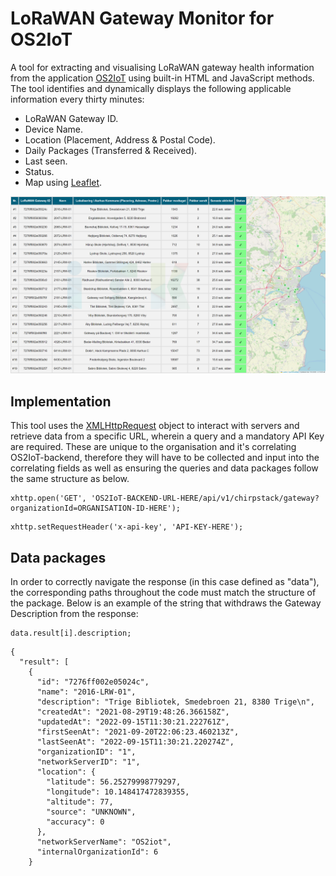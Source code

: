 # LoRaWAN Gateway Monitor for OS2IoT

A tool for extracting and visualising LoRaWAN gateway health information from the application [OS2IoT](https://os2.eu/produkt/os2iot) using built-in HTML and JavaScript methods. The tool identifies and dynamically displays the following applicable information every thirty minutes:

- LoRaWAN Gateway ID.
- Device Name.
- Location (Placement, Address & Postal Code).
- Daily Packages (Transferred & Received).
- Last seen.
- Status.
- Map using [Leaflet](https://leafletjs.com/).

![Screenshot of interface](https://raw.githubusercontent.com/ITKCityLab/LoRaWan-gateway-monitor/main/LoRaWan_Gateway_Monitor.png)

## Implementation

This tool uses the [XMLHttpRequest](https://developer.mozilla.org/en-US/docs/Web/API/XMLHttpRequest) object to interact with servers and retrieve data from a specific URL, wherein a query and a mandatory API Key are required. These are unique to the organisation and it's correlating OS2IoT-backend, therefore they will have to be collected and input into the correlating fields as well as ensuring the queries and data packages follow the same structure as below.
```
xhttp.open('GET', 'OS2IoT-BACKEND-URL-HERE/api/v1/chirpstack/gateway?organizationId=ORGANISATION-ID-HERE');
```

```
xhttp.setRequestHeader('x-api-key', 'API-KEY-HERE');
```

## Data packages

In order to correctly navigate the response (in this case defined as "data"), the corresponding paths throughout the code must match the structure of the package. Below is an example of the string that withdraws the Gateway Description from the response:

```
data.result[i].description;
```

```
{
  "result": [
    {
      "id": "7276ff002e05024c",
      "name": "2016-LRW-01",
      "description": "Trige Bibliotek, Smedebroen 21, 8380 Trige\n",
      "createdAt": "2021-08-29T19:48:26.366158Z",
      "updatedAt": "2022-09-15T11:30:21.222761Z",
      "firstSeenAt": "2021-09-20T22:06:23.460213Z",
      "lastSeenAt": "2022-09-15T11:30:21.220274Z",
      "organizationID": "1",
      "networkServerID": "1",
      "location": {
        "latitude": 56.25279998779297,
        "longitude": 10.148417472839355,
        "altitude": 77,
        "source": "UNKNOWN",
        "accuracy": 0
      },
      "networkServerName": "OS2iot",
      "internalOrganizationId": 6
    }
```
